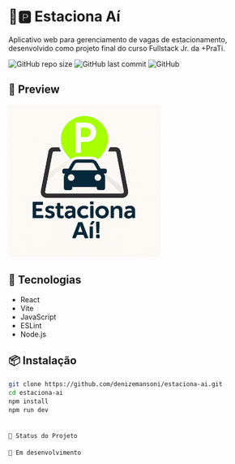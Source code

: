 # 🚗🅿️ Estaciona Aí

Aplicativo web para gerenciamento de vagas de estacionamento, desenvolvido como projeto final do curso Fullstack Jr. da +PraTi.

![GitHub repo size](https://img.shields.io/github/repo-size/denizemansoni/estaciona-ai)
![GitHub last commit](https://img.shields.io/github/last-commit/denizemansoni/estaciona-ai)
![GitHub](https://img.shields.io/github/license/denizemansoni/estaciona-ai)

## 📸 Preview

<img src="logo-estaciona-ai.png" alt="Logo do Estaciona Aí" width="300"/>

## 🚀 Tecnologias

- React
- Vite
- JavaScript
- ESLint
- Node.js

## 📦 Instalação

```bash
git clone https://github.com/denizemansoni/estaciona-ai.git
cd estaciona-ai
npm install
npm run dev


📌 Status do Projeto

🚧 Em desenvolvimento

